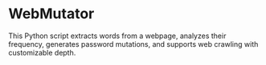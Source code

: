 # WebMutator
This Python script extracts words from a webpage, analyzes their frequency, generates password mutations, and supports web crawling with customizable depth.
